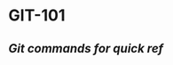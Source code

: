 # GIT-101

_Git commands for quick ref_
-----------------------------------------------------------------------------------------------------------------------------------
 
